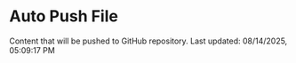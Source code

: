 # Auto Push File

Content that will be pushed to GitHub repository.
Last updated: 08/14/2025, 05:09:17 PM